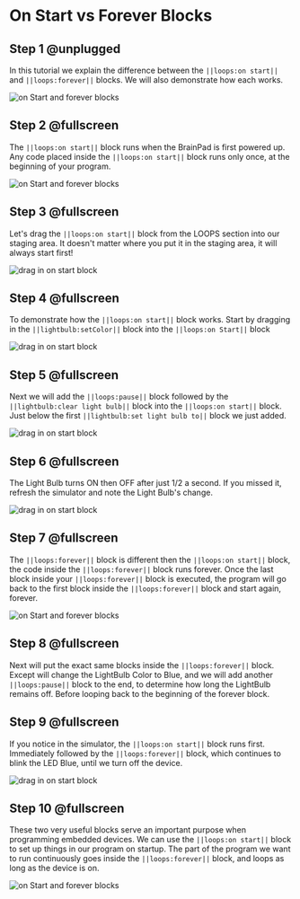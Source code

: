 # On Start vs Forever Blocks

## Step 1 @unplugged

In this tutorial we explain the difference between the ``||loops:on start||`` and ``||loops:forever||`` blocks. We will also demonstrate how each works. 

![on Start and forever blocks](docs/static/images/onstartCard.jpg)

## Step 2 @fullscreen

The ``||loops:on start||`` block runs when the BrainPad is first powered up. Any code placed inside the ``||loops:on start||`` block runs only once, at the beginning of your program. 

![on Start and forever blocks](docs/static/images/onstart.jpg)

## Step 3 @fullscreen

Let's drag the ``||loops:on start||`` block from the LOOPS section into our staging area. It doesn't matter where you put it in the staging area, it will always start first!

![drag in on start block](docs/static/images/onstart.gif)
 
## Step 4 @fullscreen

To demonstrate how the ``||loops:on start||`` block works. Start by dragging in the ``||lightbulb:setColor||`` block into the ``||loops:on Start||`` block

![drag in on start block](docs/static/images/setColor_Onstart.gif)

## Step 5 @fullscreen

Next we will add the ``||loops:pause||`` block followed by the ``||lightbulb:clear light bulb||`` block into the ``||loops:on start||`` block. Just below the first ``||lightbulb:set light bulb to||`` block we just added. 
 
![drag in on start block](docs/static/images/pause_clearlightbulb_onstart.gif)

## Step 6 @fullscreen

The Light Bulb turns ON then OFF after just 1/2 a second. If you missed it, refresh the simulator and note the Light Bulb's change. 

![drag in on start block](docs/static/images/refresh_simulator.gif)

## Step 7 @fullscreen

The ``||loops:forever||`` block is different then the ``||loops:on start||`` block, the code inside the ``||loops:forever||`` block runs forever. Once the last block inside your ``||loops:forever||`` block is executed, the program will go back to the first block inside the ``||loops:forever||`` block and start again, forever. 

![on Start and forever blocks](docs/static/images/forever.jpg)

## Step 8 @fullscreen

Next will put the exact same blocks inside the ``||loops:forever||`` block. Except will change the LightBulb Color to Blue, and we will add another ``||loops:pause||`` block to the end,  to determine how long the LightBulb remains off. Before looping back to the beginning of the forever block.  

## Step 9 @fullscreen
If you notice in the simulator, the ``||loops:on start||`` block runs first. Immediately followed by the ``||loops:forever||`` block, which continues to blink the LED Blue, until we turn off the device. 

![drag in on start block](docs/static/images/running_simulator.gif)

## Step 10 @fullscreen

These two very useful blocks serve an important purpose when programming embedded devices. We can use the ``||loops:on start||`` block to set up things in our program on startup. The part of the program we want to run continuously goes inside the ``||loops:forever||`` block, and loops as long as the device is on. 

![on Start and forever blocks](docs/static/images/onstartCard.jpg)